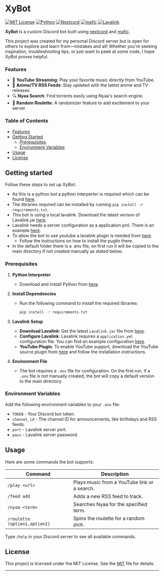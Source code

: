 
# XyBot

[![MIT License](https://img.shields.io/badge/License-MIT-green.svg)](https://choosealicense.com/licenses/mit/ "License File")
[![Python](https://img.shields.io/badge/Python-3.11%2B-blue)](https://www.python.org/downloads/ "Python dwonload")
[![Nextcord](https://img.shields.io/badge/Nextcord-v2.6-blue)](https://github.com/nextcord/nextcord)
[![mafic](https://img.shields.io/badge/Mafic-v2.10-purple)](https://github.com/nextcord/nextcord)
[![Lavalink](https://img.shields.io/badge/Lavalink-4.0.8-orange)](https://github.com/lavalink-devs/Lavalink)

__XyBot__ is a custom Discord bot built using [nextcord](https://github.com/nextcord/nextcord) and [mafic](https://github.com/ooliver1/mafic).

This project was created for my personal Discord server but is open for others to explore and learn from—mistakes and all! Whether you're seeking inspiration, troubleshooting tips, or just want to peek at some code, I hope XyBot proves helpful.


### Features

- 🎵 **YouTube Streaming**: Play your favorite music directly from YouTube.
- 📡 **Anime/TV RSS Feeds**: Stay updated with the latest anime and TV releases.
- 🔍 **Nyaa Search**: Find torrents easily using Nyaa's search engine.
- 🎲 **Random Roulette**: A randomizer feature to add excitement to your server.


### Table of Contents
- [Features](#features)
- [Getting Started](#getting-started)
  - [Prerequisites](#prerequisites)
  - [Environment Variables](#environment-variables)
- [Usage](#usage)
- [License](#license)
## Getting started

Follow these steps to set up XyBot:  

- As this is a python bot a python interperter is required which can be found [here](https://www.python.org/downloads/).
- The libraries required can be installed by running `pip install -r requirements.txt`.
- This bot is using a local lavalink. Download the latest verison of Lavalink.jar [here](https://github.com/lavalink-devs/Lavalink/releases).
- Lavalink needs a server configuration as a application.yml. There is an example [here](https://lavalink.dev/configuration/).
- To allow the bot to use youtube a lavalink plugin is needed from [here](https://github.com/lavalink-devs/youtube-source). 
  - Follow the instructions on how to install the puglin there.
- In the default folder there is a .env file, on first run it will be copied to the main directory if not created manually as stated below.

### Prerequisites

1. **Python Interpreter**  
   - Download and install Python from [here](https://www.python.org/downloads/).  

2. **Install Dependencies**  
   - Run the following command to install the required libraries:  
     ```bash  
     pip install -r requirements.txt  
     ```  

3. **Lavalink Setup**  
   - **Download Lavalink**: Get the latest `Lavalink.jar` file from [here](https://github.com/lavalink-devs/Lavalink/releases).  
   - **Configure Lavalink**: Lavalink requires a `application.yml` configuration file. You can find an example configuration [here](https://lavalink.dev/configuration/).  
   - **YouTube Plugin**: To enable YouTube support, download the YouTube source plugin from [here](https://github.com/lavalink-devs/youtube-source) and follow the installation instructions.  

4. **Environment File**  
   - The bot requires a `.env` file for configuration. On the first run, if a `.env` file is not manually created, the bot will copy a default version to the main directory.  

### Environment Variables

Add the following environment variables to your `.env` file:  

- `TOKEN` - Your Discord bot token.  
- `channel_id` - The channel ID for announcements, like birthdays and RSS feeds.  
- `port` - Lavalink server port.  
- `pass` - Lavalink server password.  




## Usage

Here are some commands the bot supports:

| Command                        | Description                                 |
|--------------------------------|---------------------------------------------|
| `/play <url>`                  | Plays music from a YouTube link or a search.|
| `/feed add`                    | Adds a new RSS feed to track.               |
| `/nyaa <term>`                 | Searches Nyaa for the specified term.       |
| `/roulette (option1,option2)`  | Spins the roulette for a random pick.       |

Type `/help` in your Discord server to see all available commands.

## License

This project is licensed under the MIT License. See the [MIT](https://choosealicense.com/licenses/mit/) file for details.  

---


